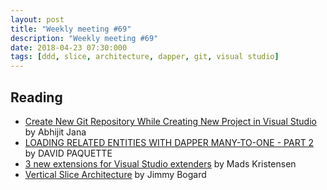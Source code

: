 ```yaml
---
layout: post
title: "Weekly meeting #69"
description: "Weekly meeting #69"
date: 2018-04-23 07:30:000
tags: [ddd, slice, architecture, dapper, git, visual studio]
--- 
```


## Reading

* [Create New Git Repository While Creating New Project in Visual Studio](https://dailydotnettips.com/create-new-git-repository-while-creating-new-project-in-visual-studio/) by Abhijit Jana
* [LOADING RELATED ENTITIES WITH DAPPER MANY-TO-ONE - PART 2](https://aspnetmonsters.com/2018/04/2018-04-10-loading-related-entities-many-to-one-part-2/) by DAVID PAQUETTE
* [3 new extensions for Visual Studio extenders](https://madskristensen.net/blog/3-new-extensions-for-visual-studio-extenders/) by Mads Kristensen
* [Vertical Slice Architecture](https://jimmybogard.com/vertical-slice-architecture/) by Jimmy Bogard